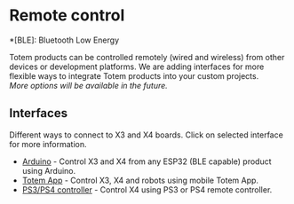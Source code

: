 # Remote control

*[BLE]: Bluetooth Low Energy

Totem products can be controlled remotely (wired and wireless) from other devices or development platforms. We are adding interfaces for more flexible ways to integrate Totem products into your custom projects.  
_More options will be available in the future._  

## Interfaces

Different ways to connect to X3 and X4 boards. Click on selected interface for more information.  

* [Arduino](arduino) - Control X3 and X4 from any ESP32 (BLE capable) product using Arduino.  
* [Totem App](app) - Control X3, X4 and robots using mobile Totem App.  
* [PS3/PS4 controller](ps-controller) - Control X4 using PS3 or PS4 remote controller.  
